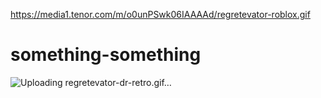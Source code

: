 https://media1.tenor.com/m/o0unPSwk06IAAAAd/regretevator-roblox.gif
# something-something
![Uploading regretevator-dr-retro.gif…]()
